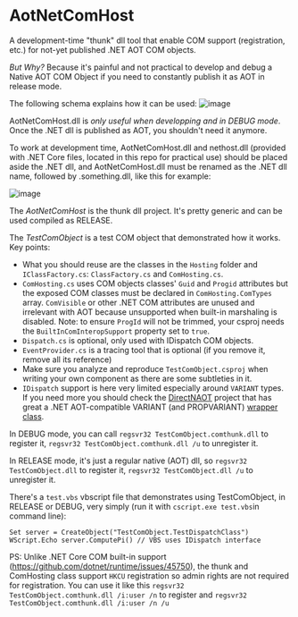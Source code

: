 # AotNetComHost
A development-time "thunk" dll tool that enable COM support (registration, etc.) for not-yet published .NET AOT COM objects.

*But Why?* Because it's painful and not practical to develop and debug a Native AOT COM Object if you need to constantly publish it as AOT in release mode.

The following schema explains how it can be used:
![image](https://github.com/user-attachments/assets/a664fb03-ec25-4d8e-a0ca-69814f396d70)

AotNetComHost.dll is *only useful when developping and in DEBUG mode*. Once the .NET dll is published as AOT, you shouldn't need it anymore.

To work at development time, AotNetComHost.dll and nethost.dll (provided with .NET Core files, located in this repo for practical use) should be placed aside the .NET dll, and AotNetComHost.dll must be renamed as the .NET dll name, followed by .something.dll, like this for example:

![image](https://github.com/user-attachments/assets/231cff72-8fc0-4ffc-a2a9-dce3a30f531b)

The *AotNetComHost* is the thunk dll project. It's pretty generic and can be used compiled as RELEASE.

The *TestComObject* is a test COM object that demonstrated how it works. Key points:
* What you should reuse are the classes in the `Hosting` folder and `IClassFactory.cs`: `ClassFactory.cs` and `ComHosting.cs`.
* `ComHosting.cs` uses COM objects classes' `Guid` and `Progid` attributes but the exposed COM classes must be declared in `ComHosting.ComTypes` array. `ComVisible` or other .NET COM attributes are unused and irrelevant with AOT because unsupported when built-in marshaling is disabled. Note: to ensure `ProgId` will not be trimmed, your csproj needs the `BuiltInComInteropSupport` property set to `true`.
* `Dispatch.cs` is optional, only used with IDispatch COM objects.
* `EventProvider.cs` is a tracing tool that is optional (if you remove it, remove all its reference)
* Make sure you analyze and reproduce `TestComObject.csproj` when writing your own component as there are some subtleties in it.
* `IDispatch` support is here very limited especially around `VARIANT` types. If you need more you should check the [DirectNAOT](https://github.com/smourier/DirectNAot) project that has great a .NET AOT-compatible VARIANT (and PROPVARIANT) [wrapper class](https://github.com/smourier/DirectNAot/blob/main/DirectN.Extensions/Utilities/Variant.cs).

In DEBUG mode, you can call `regsvr32 TestComObject.comthunk.dll` to register it, `regsvr32 TestComObject.comthunk.dll /u` to unregister it.

In RELEASE mode, it's just a regular native (AOT) dll, so `regsvr32 TestComObject.dll` to register it, `regsvr32 TestComObject.dll /u` to unregister it.

There's a `test.vbs` vbscript file that demonstrates using TestComObject, in RELEASE or DEBUG, very simply (run it with `cscript.exe test.vbs`in command line):

    Set server = CreateObject("TestComObject.TestDispatchClass")
    WScript.Echo server.ComputePi() // VBS uses IDispatch interface

PS: Unlike .NET Core COM built-in support (https://github.com/dotnet/runtime/issues/45750), the thunk and ComHosting class support `HKCU` registration so admin rights are not required for registration. You can use it like this `regsvr32 TestComObject.comthunk.dll /i:user /n` to register and `regsvr32 TestComObject.comthunk.dll /i:user /n /u`


